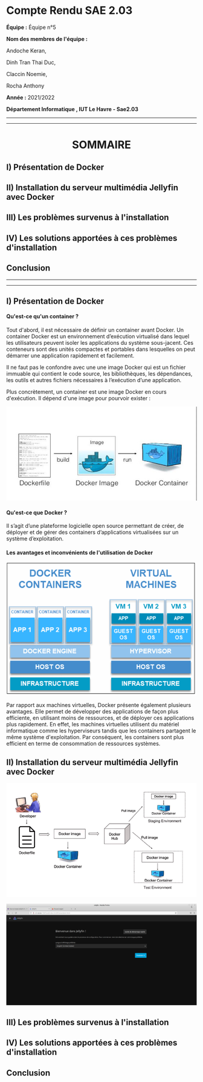 # Compte Rendu SAE 2.03  

**Équipe :** Équipe n°5  

**Nom des membres de l'équipe :**  

Andoche Keran,  

Dinh Tran Thai Duc,  

Claccin Noemie,  

Rocha Anthony  


**Année :** 2021/2022   

**Département Informatique , IUT Le Havre - Sae2.03**

--------------------------------------------------------------------------------
--------------------------------------------------------------------------------

# <center> SOMMAIRE </center>

## I)   Présentation de Docker

## II)  Installation du serveur multimédia Jellyfin avec Docker

## III) Les problèmes survenus à l'installation

## IV) Les solutions apportées à ces problèmes d'installation

## Conclusion

-------------------------------------------------------------------------------- 
-------------------------------------------------------------------------------- 


## I) Présentation de Docker

#### Qu'est-ce qu'un container ?



Tout d'abord, il est nécessaire de définir un container avant Docker. Un container Docker est un environnement d’exécution virtualisé dans lequel les utilisateurs peuvent isoler les applications du système sous-jacent. Ces conteneurs sont des unités compactes et portables dans lesquelles on peut démarrer une application rapidement et facilement.  
      
Il ne faut pas le confondre avec une une image Docker qui est un fichier immuable  qui contient le code source, les bibliothèques, les dépendances, les outils et autres fichiers nécessaires à l’exécution d’une application.

Plus concrètement, un container est une image Docker en cours d'exécution. Il dépend d'une image pour pourvoir exister : 

![Image_container](./Images/Image_container.png)

#### Qu'est-ce que Docker ?  

Il s’agit d’une plateforme logicielle open source permettant de créer, de déployer et de gérer des containers d’applications virtualisées sur un système d’exploitation.  


#### Les avantages et inconvénients de l'utilisation de Docker

![Image_container](./Images/container_VM.png)

Par rapport aux machines virtuelles, Docker présente également plusieurs avantages. Elle permet de développer des applications de façon plus efficiente, en utilisant moins de ressources, et de déployer ces applications plus rapidement. En effet, les machines virtuelles utilisent du matériel informatique comme les hyperviseurs tandis que les containers partagent le même système d'exploitation. Par conséquent, les containers sont plus efficient en terme de consommation de ressources systèmes. 

## II) Installation du serveur multimédia Jellyfin avec Docker

![Interface_Jellyfin](./Images/schema_docker.png)  


![Interface_Jellyfin](./Images/Interface_Jellyfin.png)

## III) Les problèmes survenus à l'installation

## IV) Les solutions apportées à ces problèmes d'installation

## Conclusion












